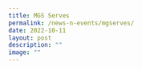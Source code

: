 ```yaml
---
title: MGS Serves
permalink: /news-n-events/mgserves/
date: 2022-10-11
layout: post
description: ""
image: ""
---
```

